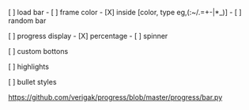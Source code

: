 [ ] load bar 
    - [ ] frame color <str>
    - [X] inside <list> [color, type eg,(:~/.\=+-|*_)]
    - [ ] random bar


[ ] progress display
    - [X] percentage
    - [ ] spinner

[ ] custom bottons

[ ] highlights

[ ] bullet styles


https://github.com/verigak/progress/blob/master/progress/bar.py

